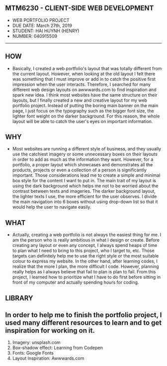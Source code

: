## MTM6230 - CLIENT-SIDE WEB DEVELOPMENT
- WEB PORTFOLIO PROJECT
- DUE DATE: March 27th, 2019
- STUDENT: HAI HUYNH (HENRY)
- NUMBER: 040915509

 ***

## HOW
- Basically, I created a web portfolio's layout that was totally different from the current layout. However, when looking at the old layout I felt there was something that I must improve or add in to catch the positive first impression when the user interacts. Therefore, I searched for many different web design layouts on awwwards.com to find inspiration and spark new idea. I think most websites have the same structure on their layouts, but I finally created a new and creative layout for my web portfolio project. Instead of putting the boring main banner on the main page, I just focus on the typography such as the bigger font size, the lighter font weight on the darker background. For this reason, the whole layout will be able to catch the user's eyes on important information.

## WHY
- Most websites are running a different style of business, and they usually use the catchiest imagery or some unnecessary boxes on their layouts in order to add as much as the information they want. However, for a portfolio, a proper layout which showcases and demonstrates all the products, projects or even a collection of a person is significantly important. Those considerations lead me to create a simple and minimal box style for the content I want to put in. The main trait of my layout is using the dark background which helps me not to be worried about the contrast between texts and imageries. The darker background layout, the lighter texts I use, the more efficient for the user observes. I divide the main navigation into 6 boxes without using drop-down list so that it would help the user to navigate easily.


## WHAT
- Actually, creating a web portfolio is not always the easiest thing for me. I am the person who is really ambitious in what I design or create. Before creating any layout or even any concept, I always spend heaps of time to plan what I need to bring to this project, who I target to, etc. Those targets can definitely help me to use the right style or the most suitable colour to express my website. In the other hand, after learning codes, I realize that the more I plan, the more difficult I code. However, planning really helps as I always believe that fail to plan is plan to fail. From this project, I learned how to prioritize what I have to do first before sitting in front of my computer and actually spending hours for coding.

## LIBRARY

## In order to help me to finish the portfolio project, I used many different resources to learn and to get inspiration for working on it. 

1. Imagery: unsplash.com
2. Box-shadow effect: Learning from Codepen
3. Fonts: Google Fonts
4. Layout Inspiration: Awwwards.com
